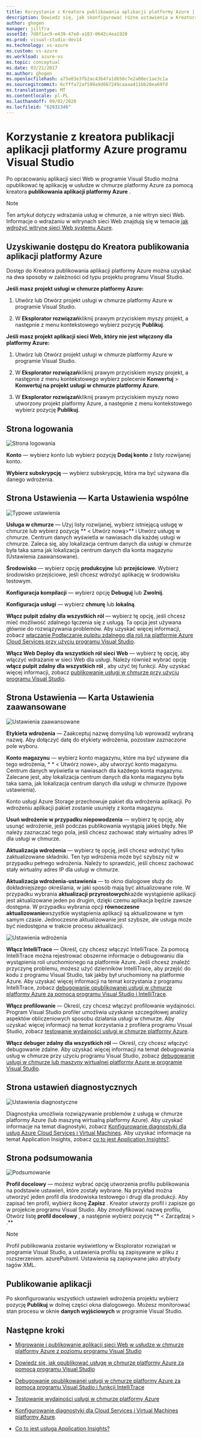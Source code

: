 ```yaml
---
title: Korzystanie z Kreatora publikowania aplikacji platformy Azure | Microsoft Docs
description: Dowiedz się, jak skonfigurować różne ustawienia w Kreatorze publikacji aplikacji platformy Azure dla programu Visual Studio
author: ghogen
manager: jillfra
assetId: 7d8f1ac9-e439-47e0-a183-0642c4ea1920
ms.prod: visual-studio-dev14
ms.technology: vs-azure
ms.custom: vs-azure
ms.workload: azure-vs
ms.topic: conceptual
ms.date: 03/21/2017
ms.author: ghogen
ms.openlocfilehash: a75e83e3fb2ac43b4fa1d658c7e2a08ec1ae3c1a
ms.sourcegitcommit: 6cfffa72af599a9d667249caaaa411bb28ea69fd
ms.translationtype: MT
ms.contentlocale: pl-PL
ms.lasthandoff: 09/02/2020
ms.locfileid: "62831346"
---
```

# <a name="using-the-visual-studio-publish-azure-application-wizard"></a>Korzystanie z kreatora publikacji aplikacji platformy Azure programu Visual Studio

Po opracowaniu aplikacji sieci Web w programie Visual Studio można opublikować tę aplikację w usłudze w chmurze platformy Azure za pomocą kreatora **publikowania aplikacji platformy Azure** .

> [!Note]
> Ten artykuł dotyczy wdrażania usług w chmurze, a nie witryn sieci Web. Informacje o wdrażaniu w witrynach sieci Web znajdują się w temacie [jak wdrożyć witrynę sieci Web systemu Azure](https://social.msdn.microsoft.com/Search/windowsazure?query=How%20to%20Deploy%20an%20Azure%20Web%20Site&Refinement=138&ac=4#refinementChanges=117&pageNumber=1&showMore=false).

## <a name="accessing-the-publish-azure-application-wizard"></a>Uzyskiwanie dostępu do Kreatora publikowania aplikacji platformy Azure

Dostęp do Kreatora publikowania aplikacji platformy Azure można uzyskać na dwa sposoby w zależności od typu projektu programu Visual Studio.

**Jeśli masz projekt usługi w chmurze platformy Azure:**

1. Utwórz lub Otwórz projekt usługi w chmurze platformy Azure w programie Visual Studio.

1. W **Eksplorator rozwiązań**kliknij prawym przyciskiem myszy projekt, a następnie z menu kontekstowego wybierz pozycję **Publikuj**.

**Jeśli masz projekt aplikacji sieci Web, który nie jest włączony dla platformy Azure:**

1. Utwórz lub Otwórz projekt usługi w chmurze platformy Azure w programie Visual Studio.

1. W **Eksplorator rozwiązań**kliknij prawym przyciskiem myszy projekt, a następnie z menu kontekstowego wybierz polecenie **Konwertuj**  >  **Konwertuj na projekt usługi w chmurze platformy Azure**.

1. W **Eksplorator rozwiązań**kliknij prawym przyciskiem myszy nowo utworzony projekt platformy Azure, a następnie z menu kontekstowego wybierz pozycję **Publikuj**.

## <a name="sign-in-page"></a>Strona logowania

![Strona logowania](./media/vs-azure-tools-publish-azure-application-wizard/sign-in.png)

**Konto** — wybierz konto lub wybierz pozycję **Dodaj konto** z listy rozwijanej konto.

**Wybierz subskrypcję** — wybierz subskrypcję, która ma być używana dla danego wdrożenia.

## <a name="settings-page---common-settings-tab"></a>Strona Ustawienia — Karta Ustawienia wspólne

![Typowe ustawienia](./media/vs-azure-tools-publish-azure-application-wizard/settings-common-settings.png)

**Usługa w chmurze** — Użyj listy rozwijanej, wybierz istniejącą usługę w chmurze lub wybierz pozycję ** &lt; Utwórz nową>** i Utwórz usługę w chmurze. Centrum danych wyświetla w nawiasach dla każdej usługi w chmurze. Zaleca się, aby lokalizacja centrum danych dla usługi w chmurze była taka sama jak lokalizacja centrum danych dla konta magazynu (Ustawienia zaawansowane).

**Środowisko** — wybierz opcję **produkcyjne** lub **przejściowe**. Wybierz środowisko przejściowe, jeśli chcesz wdrożyć aplikację w środowisku testowym.

**Konfiguracja kompilacji** — wybierz opcję **Debuguj** lub **Zwolnij**.

**Konfiguracja usługi** — wybierz **chmurę** lub **lokalną**.

**Włącz pulpit zdalny dla wszystkich ról** — wybierz tę opcję, jeśli chcesz mieć możliwość zdalnego łączenia się z usługą. Ta opcja jest używana głównie do rozwiązywania problemów. Aby uzyskać więcej informacji, zobacz [włączanie Podłączanie pulpitu zdalnego dla roli na platformie Azure Cloud Services przy użyciu programu Visual Studio](/azure/cloud-services/cloud-services-role-enable-remote-desktop-visual-studio).

**Włącz Web Deploy dla wszystkich ról sieci Web** — wybierz tę opcję, aby włączyć wdrażanie w sieci Web dla usługi. Należy również wybrać opcję **włącz pulpit zdalny dla wszystkich ról** , aby użyć tej funkcji. Aby uzyskać więcej informacji, zobacz [publikowanie usługi w chmurze przy użyciu programu Visual Studio](vs-azure-tools-publishing-a-cloud-service.md).

## <a name="settings-page---advanced-settings-tab"></a>Strona Ustawienia — Karta Ustawienia zaawansowane

![Ustawienia zaawansowane](./media/vs-azure-tools-publish-azure-application-wizard/settings-advanced-settings.png)

**Etykieta wdrożenia** — Zaakceptuj nazwę domyślną lub wprowadź wybraną nazwę. Aby dołączyć datę do etykiety wdrożenia, pozostaw zaznaczone pole wyboru.

**Konto magazynu** — wybierz konto magazynu, które ma być używane dla tego wdrożenia, * * &lt; Utwórz nowe>, aby utworzyć konto magazynu. Centrum danych wyświetla w nawiasach dla każdego konta magazynu. Zalecane jest, aby lokalizacja centrum danych dla konta magazynu była taka sama, jak lokalizacja centrum danych dla usługi w chmurze (typowe ustawienia).

Konto usługi Azure Storage przechowuje pakiet dla wdrożenia aplikacji. Po wdrożeniu aplikacji pakiet zostanie usunięty z konta magazynu.

**Usuń wdrożenie w przypadku niepowodzenia** — wybierz tę opcję, aby usunąć wdrożenie, jeśli podczas publikowania wystąpią jakieś błędy. Nie należy zaznaczać tego pola, jeśli chcesz zachować stały wirtualny adres IP dla usługi w chmurze.

**Aktualizacja wdrożenia** — wybierz tę opcję, jeśli chcesz wdrożyć tylko zaktualizowane składniki. Ten typ wdrożenia może być szybszy niż w przypadku pełnego wdrożenia. Należy to sprawdzić, jeśli chcesz zachować stały wirtualny adres IP dla usługi w chmurze.

**Aktualizacja wdrożenia-ustawienia** — to okno dialogowe służy do dokładniejszego określania, w jaki sposób mają być aktualizowane role. W przypadku wybrania **aktualizacji przyrostowych**każde wystąpienie aplikacji jest aktualizowane jeden po drugim, dzięki czemu aplikacja będzie zawsze dostępna. W przypadku wybrania opcji **równoczesne aktualizowanie**wszystkie wystąpienia aplikacji są aktualizowane w tym samym czasie. Jednoczesne aktualizowanie jest szybsze, ale usługa może być niedostępna w trakcie procesu aktualizacji.

![Ustawienia wdrożenia](./media/vs-azure-tools-publish-azure-application-wizard/deployment-settings.png)

**Włącz IntelliTrace** — Określ, czy chcesz włączyć IntelliTrace. Za pomocą IntelliTrace można rejestrować obszerne informacje o debugowaniu dla wystąpienia roli uruchomionego na platformie Azure. Jeśli chcesz znaleźć przyczynę problemu, możesz użyć dzienników IntelliTrace, aby przejść do kodu z programu Visual Studio, tak jakby był uruchomiony na platformie Azure. Aby uzyskać więcej informacji na temat korzystania z programu IntelliTrace, zobacz [debugowanie opublikowanej usługi w chmurze platformy Azure za pomocą programu Visual Studio i IntelliTrace](./vs-azure-tools-intellitrace-debug-published-cloud-services.md).

**Włącz profilowanie** — Określ, czy chcesz włączyć profilowanie wydajności. Program Visual Studio profiler umożliwia uzyskanie szczegółowej analizy aspektów obliczeniowych sposobu działania usługi w chmurze. Aby uzyskać więcej informacji na temat korzystania z profilera programu Visual Studio, zobacz [testowanie wydajności usługi w chmurze platformy Azure](./vs-azure-tools-performance-profiling-cloud-services.md).

**Włącz debuger zdalny dla wszystkich ról** — Określ, czy chcesz włączyć debugowanie zdalne. Aby uzyskać więcej informacji na temat debugowania usług w chmurze przy użyciu programu Visual Studio, zobacz [debugowanie usługi w chmurze lub maszyny wirtualnej platformy Azure w programie Visual Studio](./vs-azure-tools-debug-cloud-services-virtual-machines.md).

## <a name="diagnostics-settings-page"></a>Strona ustawień diagnostycznych

![Ustawienia diagnostyczne](./media/vs-azure-tools-publish-azure-application-wizard/diagnostic-settings.png)

Diagnostyka umożliwia rozwiązywanie problemów z usługą w chmurze platformy Azure (lub maszyną wirtualną platformy Azure). Aby uzyskać informacje na temat diagnostyki, zobacz [Konfigurowanie diagnostyki dla usług Azure Cloud Services i Virtual Machines](./vs-azure-tools-diagnostics-for-cloud-services-and-virtual-machines.md). Aby uzyskać informacje na temat Application Insights, zobacz [co to jest Application Insights?](/azure/application-insights/app-insights-overview).

## <a name="summary-page"></a>Strona podsumowania

![Podsumowanie](./media/vs-azure-tools-publish-azure-application-wizard/summary.png)

**Profil docelowy** — możesz wybrać opcję utworzenia profilu publikowania na podstawie ustawień, które zostały wybrane. Na przykład można utworzyć jeden profil dla środowiska testowego i drugi dla produkcji. Aby zapisać ten profil, wybierz ikonę **Zapisz** . Kreator utworzy profil i zapisze go w projekcie programu Visual Studio. Aby zmodyfikować nazwę profilu, Otwórz listę **profil docelowy** , a następnie wybierz pozycję ** &lt; Zarządzaj &gt; .**

   > [!Note]
   > Profil publikowania zostanie wyświetlony w Eksplorator rozwiązań w programie Visual Studio, a ustawienia profilu są zapisywane w pliku z rozszerzeniem. azurePubxml. Ustawienia są zapisywane jako atrybuty tagów XML.

## <a name="publishing-your-application"></a>Publikowanie aplikacji

Po skonfigurowaniu wszystkich ustawień wdrożenia projektu wybierz pozycję **Publikuj** w dolnej części okna dialogowego. Możesz monitorować stan procesu w oknie **danych wyjściowych** w programie Visual Studio.

## <a name="next-steps"></a>Następne kroki

- [Migrowanie i publikowanie aplikacji sieci Web w usłudze w chmurze platformy Azure z poziomu programu Visual Studio](./vs-azure-tools-migrate-publish-web-app-to-cloud-service.md)

- [Dowiedz się, jak opublikować usługę w chmurze platformy Azure za pomocą programu Visual Studio](./vs-azure-tools-publishing-a-cloud-service.md)

- [Debugowanie opublikowanej usługi w chmurze platformy Azure za pomocą programu Visual Studio i funkcji IntelliTrace](./vs-azure-tools-intellitrace-debug-published-cloud-services.md)

- [Testowanie wydajności usługi w chmurze platformy Azure](./vs-azure-tools-performance-profiling-cloud-services.md)

- [Konfigurowanie diagnostyki dla Cloud Services i Virtual Machines platformy Azure](./vs-azure-tools-diagnostics-for-cloud-services-and-virtual-machines.md).

- [Co to jest usługa Application Insights?](/azure/application-insights/app-insights-overview)